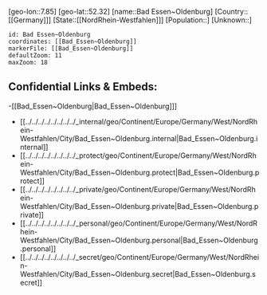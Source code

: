﻿---
location: [52.32,7.85]
mapzoom: [7,12] 
mapmarker: city 
type: City
tags:
- geo/City


SpocWebEntityId: 28961
isDeleted: false
confidential: public

---
[geo-lon::7.85]
[geo-lat::52.32]
[name::Bad Essen~Oldenburg]
[Country::[[Germany]]]
[State::[[NordRhein-Westfahlen]]]
[Population::]
[Unknown::]


```leaflet
id: Bad Essen~Oldenburg
coordinates: [[Bad_Essen~Oldenburg]]
markerFile: [[Bad_Essen~Oldenburg]]
defaultZoom: 11 
maxZoom: 18
```


## Confidential Links & Embeds: 
-[[Bad_Essen~Oldenburg|Bad_Essen~Oldenburg]]] 
- [[../../../../../../../../_internal/geo/Continent/Europe/Germany/West/NordRhein-Westfahlen/City/Bad_Essen~Oldenburg.internal|Bad_Essen~Oldenburg.internal]] 
- [[../../../../../../../../_protect/geo/Continent/Europe/Germany/West/NordRhein-Westfahlen/City/Bad_Essen~Oldenburg.protect|Bad_Essen~Oldenburg.protect]] 
- [[../../../../../../../../_private/geo/Continent/Europe/Germany/West/NordRhein-Westfahlen/City/Bad_Essen~Oldenburg.private|Bad_Essen~Oldenburg.private]] 
- [[../../../../../../../../_personal/geo/Continent/Europe/Germany/West/NordRhein-Westfahlen/City/Bad_Essen~Oldenburg.personal|Bad_Essen~Oldenburg.personal]] 
- [[../../../../../../../../_secret/geo/Continent/Europe/Germany/West/NordRhein-Westfahlen/City/Bad_Essen~Oldenburg.secret|Bad_Essen~Oldenburg.secret]] 
